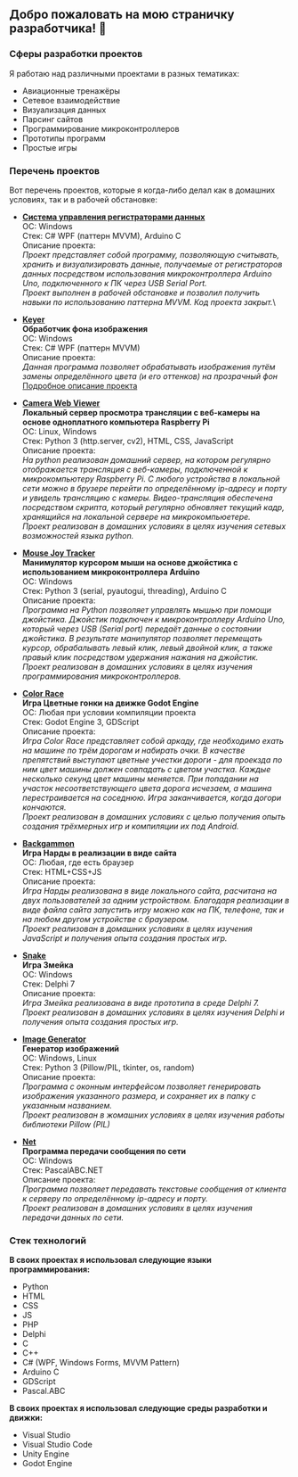 ## Добро пожаловать на мою страничку разработчика! 👋

### Сферы разработки проектов
Я работаю над различными проектами в разных тематиках:
* Авиационные тренажёры
* Сетевое взаимодействие
* Визуализация данных
* Парсинг сайтов
* Программирование микроконтроллеров
* Прототипы программ
* Простые игры

### Перечень проектов
Вот перечень проектов, которые я когда-либо делал как в домашних условиях, так и в рабочей обстановке:

* **[Система управления регистраторами данных](https://github.com/raduma142/data-logger-management-system)**\
ОС: Windows\
Стек: C# WPF (паттерн MVVM), Arduino C\
Описание проекта:\
*Проект представляет собой программу, позволяющую считывать, хранить и визуализировать данные, получаемые от регистраторов данных посредством использования микроконтроллера Arduino Uno, подключенного к ПК через USB Serial Port.\
Проект выполнен в рабочей обстановке и позволил получить навыки по использованию паттерна MVVM. Код проекта закрыт.*\

* **[Keyer](https://github.com/raduma142/keyer)**\
**Обработчик фона изображения**\
ОС: Windows\
Стек: C# WPF (паттерн MVVM)\
Описание проекта:\
*Данная программа позволяет обрабатывать изображения путём замены определённого цвета (и его оттенков) на прозрачный фон*\
[Подробное описание проекта](https://github.com/raduma142/keyer/blob/main/%D0%98%D0%BD%D1%81%D1%82%D1%80%D1%83%D0%BA%D1%86%D0%B8%D1%8F%20Keyer.pdf)

* **[Camera Web Viewer](https://github.com/raduma142/camera-web-viewer)**\
**Локальный сервер просмотра трансляции с веб-камеры на основе одноплатного компьютера Raspberry Pi**\
ОС: Linux, Windows\
Стек: Python 3 (http.server, cv2), HTML, CSS, JavaScript\
Описание проекта:\
*На python реализован домашний сервер, на котором регулярно отображается трансляция с веб-камеры, подключенной к микрокомпьютеру Raspberry Pi.
С любого устройства в локальной сети можно в брузере перейти по определённому ip-адресу и порту и увидель трансляцию с камеры.
Видео-трансляция обеспечена посредством скрипта, который регулярно обновляет текущий кадр, хранящийся на локальной сервере на микрокомпьюетере.\
Проект реализован в домашних условиях в целях изучения сетевых возможностей языка python.*

* **[Mouse Joy Tracker](https://github.com/raduma142/mouse-joy-tracker)**\
**Манимулятор курсором мыши на основе джойстика с использованием микроконтроллера Arduino**\
ОС: Windows\
Стек: Python 3 (serial, pyautogui, threading), Arduino C\
Описание проекта:\
*Программа на Python позволяет управлять мышью при помощи джойстика. Джойстик подключен к микроконтроллеру Arduino Uno, который через USB (Serial port) передаёт данные о состоянии джойстика. В результате манипулятор позволяет перемещать курсор, обрабалывать левый клик, левый двойной клик, а также правый клик посредством удержания нажания на джойстик.\
Проект реализован в домашних условиях в целях изучения программирования микроконтроллеров.*

* **[Color Race](https://github.com/raduma142/color-race)**\
**Игра Цветные гонки на движке Godot Engine**\
ОС: Любая при условии компиляции проекта\
Стек: Godot Engine 3, GDScript\
Описание проекта:\
*Игра Color Race представляет собой аркаду, где необходимо ехать на машине по трём дорогам и набирать очки. В качестве препятствий выступают цветные учестки дороги - для проекзда по ним цвет машины должен совпадать с цветом участка. Каждые несколько секунд цвет машины меняется. При попадании на участок несоответствующего цвета дорога исчезаем, а машина перестраивается на соседнюю. Игра заканчивается, когда догори кончаются.\
Проект реализован в домашних условиях с целью получения опыть создания трёхмерных игр и компиляции их под Android.*

* **[Backgammon](https://github.com/raduma142/nard)**\
**Игра Нарды в реализации в виде сайта**\
ОС: Любая, где есть браузер\
Стек: HTML+CSS+JS\
Описание проекта:\
*Игра Нарды реализована в виде локального сайта, расчитана на двух пользователей за одним устройством. Благодаря реализации в виде файла сайта запустить игру можно как на ПК, телефоне, так и на любом другом устройстве с браузером.\
Проект реализован в домашних условиях в целях изучения JavaScript и получения опыта создания простых игр.*

* **[Snake](https://github.com/raduma142/snake)**\
**Игра Змейка**\
ОС: Windows\
Стек: Delphi 7\
Описание проекта:\
*Игра Змейка реализована в виде прототипа в среде Delphi 7.\
Проект реализован в домашних условиях в целях изучения Delphi и получения опыта создания простых игр.*

* **[Image Generator](https://github.com/raduma142/image-generator)**\
**Генератор изображений**\
ОС: Windows, Linux\
Стек: Python 3 (Pillow/PIL, tkinter, os, random)\
Описание проекта:\
*Программа с оконным интерфейсом позволяет генерировать изображения указанного размера, и сохраняет их в папку с указанным названием.\
Проект реализован в жомашних условиях в целях изучения работы библиотеки Pillow (PIL)*

* **[Net](https://github.com/raduma142/net)**\
**Программа передачи сообщения по сети**\
ОС: Windows\
Стек: PascalABC.NET\
Описание проекта:\
*Программа позволяет передавать текстовые сообщения от клиента к серверу по определённому ip-адресу и порту.\
Проект реализован в домашних условиях в целях изучения передачи данных по сети.*

### Стек технологий
**В своих проектах я использовал следующие языки программирования:**
* Python
* HTML
* CSS
* JS
* PHP
* Delphi
* C
* C++
* C# (WPF, Windows Forms, MVVM Pattern)
* Arduino C
* GDScript
* Pascal.ABC

**В своих проектах я использовал следующие среды разработки и движки:**
* Visual Studio
* Visual Studio Code
* Unity Engine
* Godot Engine
